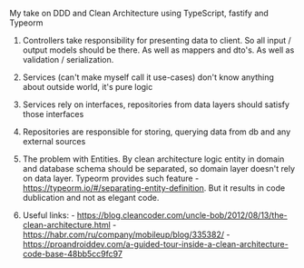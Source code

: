 My take on DDD and Clean Architecture using TypeScript, fastify and Typeorm

  1. Controllers take responsibility for presenting data to client. So all input / output models should be there. As well as mappers and dto's. As well as validation / serialization.
  2. Services (can't make myself call it use-cases) don't know anything about outside world, it's pure logic
  3. Services rely on interfaces, repositories from data layers should satisfy those interfaces
  3. Repositories are responsible for storing, querying data from db and any external sources

  4. The problem with Entities. By clean architecture logic entity in domain and database schema should be separated, so domain layer doesn't rely on data layer. Typeorm provides such feature - https://typeorm.io/#/separating-entity-definition. But it results in code dublication and not as elegant code.

  5. Useful links:
    - https://blog.cleancoder.com/uncle-bob/2012/08/13/the-clean-architecture.html
    - https://habr.com/ru/company/mobileup/blog/335382/
    - https://proandroiddev.com/a-guided-tour-inside-a-clean-architecture-code-base-48bb5cc9fc97
